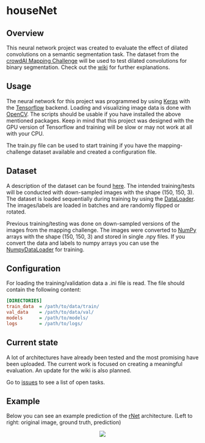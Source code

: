 # houseNet

## Overview
This neural network project was created to evaluate the effect of dilated convolutions on a semantic segmentation task.
The dataset from the [crowdAI Mapping Challenge](https://www.crowdai.org/challenges/mapping-challenge)
will be used to test dilated convolutions for binary segmentation.
Check out the [wiki](https://github.com/mcFloskel/houseNet/wiki) for further explanations. 

## Usage
The neural network for this project was programmed by using [Keras](https://keras.io/) with the [Tensorflow](https://www.tensorflow.org/) backend.
Loading and visualizing image data is done with [OpenCV](https://opencv.org/).
The scripts should be usable if you have installed the above mentioned packages.
Keep in mind that this project was designed with the GPU version of Tensorflow and training will be slow or may not work at all with your CPU.

The train.py file can be used to start training if you have the mapping-challenge dataset available and created a configuration file.

## Dataset
A description of the dataset can be found [here](https://github.com/crowdAI/mapping-challenge-starter-kit).
The intended training/tests will be conducted with down-sampled images with the shape (150, 150, 3).
The dataset is loaded sequentially during training by using the [DataLoader](https://github.com/mcFloskel/houseNet/blob/master/util/data_loader.py).
The images/labels are loaded in batches and are randomly flipped or rotated.

Previous training/testing was done on down-sampled versions of the images from the mapping challenge.
The images were converted to [NumPy](http://www.numpy.org/) arrays with the shape (150, 150, 3) and stored in single .npy files.
If you convert the data and labels to numpy arrays you can use the [NumpyDataLoader](https://github.com/mcFloskel/houseNet/blob/master/util/data_loader.py) for training.


## Configuration
For loading the training/validation data a .ini file is read.
The file should contain the following content:

```ini
[DIRECTORIES]
train_data  = /path/to/data/train/
val_data    = /path/to/data/val/
models      = /path/to/models/
logs        = /path/to/logs/
```

## Current state
A lot of architectures have already been tested and the most promising have been uploaded.
The current work is focused on creating a meaningful evaluation.
An update for the wiki is also planned.

Go to [issues](https://github.com/mcFloskel/houseNet/issues) to see a list of open tasks.

## Example
Below you can see an example prediction of the [rNet](https://github.com/mcFloskel/houseNet/blob/master/networks/rNet.py) architecture.
(Left to right: original image, ground truth, prediction)

<p align="center">
  <img src="https://github.com/mcFloskel/houseNet/blob/master/images/prediction_rnet.png"/>
</p>